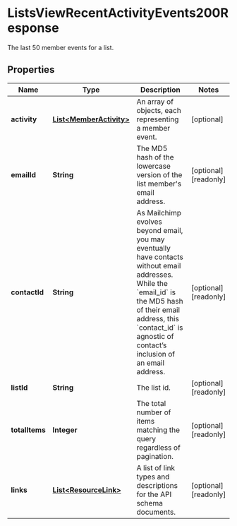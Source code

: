 

# ListsViewRecentActivityEvents200Response

The last 50 member events for a list.

## Properties

| Name | Type | Description | Notes |
|------------ | ------------- | ------------- | -------------|
|**activity** | [**List&lt;MemberActivity&gt;**](MemberActivity.md) | An array of objects, each representing a member event. |  [optional] |
|**emailId** | **String** | The MD5 hash of the lowercase version of the list member&#39;s email address. |  [optional] [readonly] |
|**contactId** | **String** | As Mailchimp evolves beyond email, you may eventually have contacts without email addresses. While the &#x60;email_id&#x60; is the MD5 hash of their email address, this &#x60;contact_id&#x60; is agnostic of contact’s inclusion of an email address. |  [optional] [readonly] |
|**listId** | **String** | The list id. |  [optional] [readonly] |
|**totalItems** | **Integer** | The total number of items matching the query regardless of pagination. |  [optional] [readonly] |
|**links** | [**List&lt;ResourceLink&gt;**](ResourceLink.md) | A list of link types and descriptions for the API schema documents. |  [optional] [readonly] |



